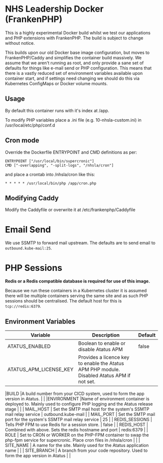 # NHS Leadership Docker (FrankenPHP)

This is a highly experimental Docker build whilst we test our applications
and PHP extensions with FrankenPHP. The build is subject to change without notice.

This builds upon our old Docker base image configuration, but moves to FrankenPHP/Caddy and
simplifies the container build massively. We assume that we aren't running as root, and only
provide a sane set of defaults for things like e-mail send or PHP configuration. This means
that there is a vastly reduced set of environment variables available upon container start,
and if settings need changing we should do this via Kubernetes ConfigMaps or Docker volume
mounts.

## Usage

By default this container runs with it's index at /app.

To modify PHP variables place a .ini file (e.g. 10-nhsla-custom.ini) in /usr/local/etc/php/conf.d

## Cron mode
Override the Dockerfile ENTRYPOINT and CMD definitions as per:

```
ENTRYPOINT ["/usr/local/bin/supercronic"]
CMD ["-overlapping", "-split-logs", "/nhsla/cron"]
```

and place a crontab into /nhsla/cron like this:

```
* * * * * /usr/local/bin/php /app/cron.php
```


## Modifying Caddy

Modify the Caddyfile or overwrite it at /etc/frankenphp/Caddyfile


# Email Send

We use SSMTP to forward mail upstream. The defaults are to send email to `outbound.kube-mail:25`.


# PHP Sessions

**Redis or a Redis compatible database is required for use of this image.**

Because we run these containers in a Kubernetes cluster it is assumed there will be multiple containers
serving the same site and as such PHP sessions should be centralised. The default host for this is `tcp://redis:6379`.

## Environment Variables

|Variable      |Description      |Default      |
| ------------ | --------------- | ----------- |
|ATATUS_ENABLED | Boolean to enable or disable Atatus APM | false |
|ATATUS_APM_LICENSE_KEY |Provides a licence key to enable the Atatus APM PHP module. Disabled Atatus APM if not set. | |


|BUILD |A build number from your CICD system, used to form the app version in Atatus. | |
|ENVIRONMENT |Name of environment container is deployed to. Mainly used to configure PHP logging and the Atatus release stage | |
| MAIL_HOST | Set the SMTP mail host for the system's SSMTP mail relay service | outbound.kube-mail |
| MAIL_PORT | Set the SMTP mail port for the system's SSMTP mail relay service | 25 |
| REDIS_SESSIONS | Tells PHP FPM to use Redis for a session store. | false |
| REDIS_HOST | Combined with above. Sets the redis hostname and port | redis:6379 |
| ROLE | Set to CRON or WORKER on the PHP-FPM container to swap the php-fpm service for supercronic. Place cron files in /nhsla/cron |  |
| SITE_NAME | A name for the site. Mainly used for the Atatus application name |  |
| SITE_BRANCH | A branch from your code repository. Used to form the app version in Atatus |  |